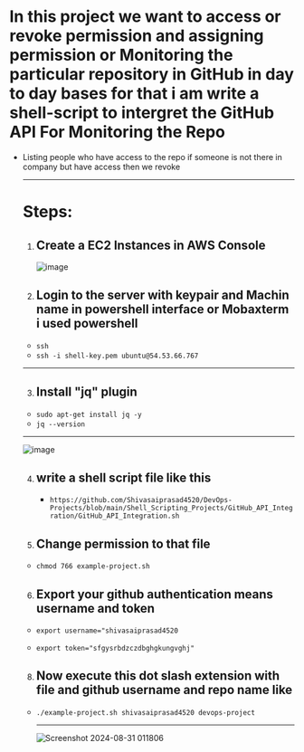 # In this project we want to access or revoke permission and assigning permission or Monitoring the particular repository in GitHub in day to day bases for that i am write a shell-script to intergret the GitHub API For Monitoring the Repo
* Listing people who have access to the repo if someone is not there in company but have access then we revoke
  _______
  Steps:
  ====
  1. Create a EC2 Instances in AWS Console
     -------
      
     ![image](https://github.com/user-attachments/assets/43678973-be04-467b-a6ae-acbfe4bc2047)
 


  2. Login to the server with keypair and Machin name in powershell interface or Mobaxterm i used powershell
     ----------
    * `` ssh ``
    * ``ssh -i shell-key.pem ubuntu@54.53.66.767 ``
    ___
  3. Install "jq" plugin
     ------------------
    * `` sudo apt-get install jq -y ``
    * `` jq --version ``
     __________

     ![image](https://github.com/user-attachments/assets/60fbdc2c-d145-4d5d-8b5b-2f68180f042c)


  4. write a shell script file like this
     -------
     * `` https://github.com/Shivasaiprasad4520/DevOps-Projects/blob/main/Shell_Scripting_Projects/GitHub_API_Integration/GitHub_API_Integration.sh ``

   5. Change permission to that file
      --
     * `` chmod 766 example-project.sh ``
   
   6. Export your github authentication means username and token
      ---------
     * `` export username="shivasaiprasad4520 ``
         
     * `` export token="sfgysrbdzczdbghgkungvghj" ``

   8. Now execute this dot slash extension with file and github username and repo name like
      ----------
     * ``./example-project.sh shivasaiprasad4520 devops-project ``
       _________

       ![Screenshot 2024-08-31 011806](https://github.com/user-attachments/assets/6f1b450b-bff9-46fb-8631-c69ac7b42ac6)



